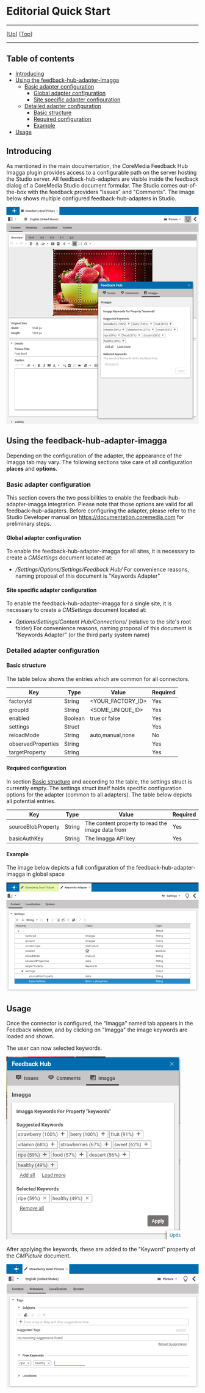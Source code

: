 # Editorial Quick Start

--------------------------------------------------------------------------------

\[[Up](README.md)\] \[[Top](#top)\]

--------------------------------------------------------------------------------

## Table of contents

* [Introducing](#introducing)
* [Using the feedback-hub-adapter-imagga](#using-the-feedback-hub-adapter-imagga)
    * [Basic adapter configuration](#basic-adapter-configuration)
        * [Global adapter configuration](#global-adapter-configuration)
        * [Site specific adapter configuration](#site-specific-adapter-configuration)
    * [Detailed adapter configuration](#detailed-adapter-configuration)
        * [Basic structure](#basic-structure)
        * [Required configuration](#required-configuration)
        * [Example](#example)     
* [Usage](#usage)    

## Introducing

As mentioned in the main documentation, the CoreMedia Feedback Hub Imagga plugin
provides access to a configurable path on the server hosting the Studio server. 
All feedback-hub-adapters are visible inside the feedback dialog of a CoreMedia Studio document formular. 
The Studio comes out-of-the-box with the feedback providers "Issues" and "Comments".
The image below shows multiple configured feedback-hub-adapters in Studio.

![Image1: Studio appearance with configured adapters](images/editorial/imagga.png)
  
## Using the feedback-hub-adapter-imagga
Depending on the configuration of the adapter, the appearance of the Imagga tab may vary. 
The following sections take care of all configuration **places** and **options**.

### Basic adapter configuration
This section covers the two possibilities to enable the feedback-hub-adapter-imagga integration. 
Please note that those options are valid for all feedback-hub-adapters. 
Before configuring the adapter, please refer to the Studio Developer manual on https://documentation.coremedia.com 
for preliminary steps.

#### Global adapter configuration
To enable the feedback-hub-adapter-imagga for all sites, it is necessary to create a _CMSettings_ document located at:
* _/Settings/Options/Settings/Feedback Hub/_
For convenience reasons, naming proposal of this document is "Keywords Adapter"

#### Site specific adapter configuration
To enable the feedback-hub-adapter-imagga for a single site, it is necessary to create a _CMSettings_ document located at:
* _Options/Settings/Content Hub/Connections/_ (relative to the site's root folder)
For convenience reasons, naming proposal of this document is "Keywords Adapter" (or the third party system name)


### Detailed adapter configuration

#### Basic structure

The table below shows the entries which are common for all connectors.

| Key           | Type       | Value                | Required   |
|---------------|------------|------------          |------------|
| factoryId     | String     | <YOUR_FACTORY_ID>    | Yes        |
| groupId       | String     | <SOME_UNIQUE_ID>     | Yes        |
| enabled       | Boolean    | true or false        | Yes        |
| settings      | Struct     |                      | Yes        |
| reloadMode    | String     | auto,manual,none     | No        |
| observedProperties | String  |      | Yes        |
| targetProperty | String  |      | Yes        |
          

#### Required configuration

In section [Basic structure](#basic-structure) and according to the table, the settings struct is currently empty.
The settings struct itself holds specific configuration options for the adapter (common to all adapters).
The table below depicts all potential entries. 

| Key               | Type       | Value                                                    | Required   |
|---------------    |------------|------------                                              |------------|
| sourceBlobProperty | String    | The content property to read the image data from         | Yes        |
| basicAuthKey    | String       | The Imagga API key                                       | Yes        |

#### Example
The image below depicts a full configuration of the feedback-hub-adapter-imagga in global space

![Image2: Full adapter configuration](images/editorial/imagga-settings.png)

## Usage
Once the connector is configured, the "Imagga" named tab appears in the Feedback window, and by clicking on "Imagga"
the image keywords are loaded and shown.

The user can now selected keywords.

![Image2: Adding Keywords Studio tree](images/editorial/imagga-selection.png)  

After applying the keywords, these are added to the "Keyword" property of the _CMPicture_ document.

![Image2: Expanded Studio tree](images/editorial/imagga-keywords.png) 
